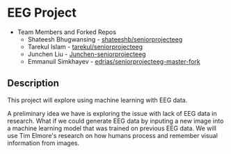 # EEG Project
* Team Members and Forked Repos
  * Shateesh Bhugwansing - [shateeshb/seniorprojecteeg](https://github.com/shateeshb/seniorprojecteeg)  
  * Tarekul Islam - [tarekul/seniorprojecteeg](https://github.com/tarekul/seniorprojecteeg)
  * Junchen Liu - [Junchen-seniorprojecteeg](https://github.com/JunchenLiu123/Junchen-seniorprojecteeg)
  * Emmanuil Simkhayev - [edrias/seniorprojecteeg-master-fork](https://github.com/edrias/seniorprojecteeg-master-fork)
  
## Description
This project will explore using machine learning with EEG data. 

A preliminary idea we have is exploring the issue with lack of EEG data in research. What if we could
generate EEG data by inputing a new image into a machine learning model that was trained on previous EEG data. 
We will use Tim Elmore's research on how humans process and remember visual information from images.

 
